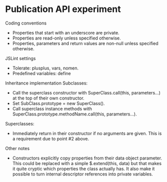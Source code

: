 Publication API experiment
==========================

Coding conventions
- Properties that start with an underscore are private.
- Properties are read-only unless specified otherwise.
- Properties, parameters and return values are non-null unless specified otherwise.

JSLint settings
 - Tolerate: plusplus, vars, nomen.
 - Predefined variables: define


Inheritance implementation
Subclasses:
- Call the superclass constructor with SuperClass.call(this, parameters...) at the top of their own constructor.
- Set SubClass.prototype = new SuperClass().
- Call superclass instance methods with SuperClass.prototype.methodName.call(this, parameters...).

Superclasses:
- Immediately return in their constructor if no arguments are given. This is a requirement due to point #2 above.


Other notes
- Constructors explicitly copy properties from their data object parameter. This could be replaced with a
  simple $.extend(this, data) but that makes it quite cryptic which properties the class actually has. It also make it
  possible to turn internal descriptor references into private variables.